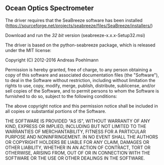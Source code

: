 ## Ocean Optics Spectrometer
The driver requires that the SeaBreeze software has been installed (https://sourceforge.net/projects/seabreeze/files/SeaBreeze/installers/)

Download and run the *32 bit* version (seabreeze-x.x.x-Setup32.msi)

The driver is based on the python-seabreeze package, which is released under the MIT license:

Copyright (C) 2012-2016 Andreas Poehlmann

Permission is hereby granted, free of charge, to any person obtaining a copy of this software and associated documentation files (the "Software"), to deal in the Software without restriction, including without limitation the rights to use, copy, modify, merge, publish, distribute, sublicense, and/or sell copies of the Software, and to permit persons to whom the Software is furnished to do so, subject to the following conditions:

The above copyright notice and this permission notice shall be included in all copies or substantial portions of the Software.

THE SOFTWARE IS PROVIDED "AS IS", WITHOUT WARRANTY OF ANY KIND, EXPRESS OR IMPLIED, INCLUDING BUT NOT LIMITED TO THE WARRANTIES OF MERCHANTABILITY, FITNESS FOR A PARTICULAR PURPOSE AND NONINFRINGEMENT. IN NO EVENT SHALL THE AUTHORS OR COPYRIGHT HOLDERS BE LIABLE FOR ANY CLAIM, DAMAGES OR OTHER LIABILITY, WHETHER IN AN ACTION OF CONTRACT, TORT OR OTHERWISE, ARISING FROM, OUT OF OR IN CONNECTION WITH THE SOFTWARE OR THE USE OR OTHER DEALINGS IN THE SOFTWARE.
